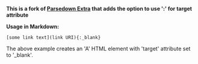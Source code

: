 **This is a fork of [Parsedown Extra](https://github.com/erusev/parsedown-extra) that adds the option to use ':' for target attribute**

__Usage in Markdown:__

`[some link text](link URI){:_blank}`

The above example creates an 'A' HTML element with 'target' attribute set to '_blank'.
